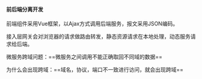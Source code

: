 #### 前后端分离开发

前端组件采用Vue框架，以Ajax方式调用后端服务，报文采用JSON编码。

接入层网关会对浏览器的请求做路由转发，静态资源请求在本地处理，动态服务请求给后端。

微服务跨域问题：==微服务之间调用不能正确取回不同域的数据==

为什么会出现跨域：==域名，协议，端口不一致进行访问，就会出现跨域==